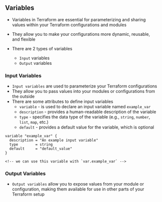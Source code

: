 ## Variables
- Variables in Terraform are essential for parameterizing and sharing values within your Terraform configurations and modules
- They allow you to make your configurations more dynamic, reusable, and flexible

- There are 2 types of variables
    - `Input` variables
    - `Output` variables

### Input Variables
- `Input variables` are used to parameterize your Terraform configurations
- They allow you to pass values into your modules or configurations from the outside
- There are some attributes to define input variables
    - `variable` - is used to declare an input variable named `example_var`
    - `description` - provides a human-readable description of the variable
    - `type` - specifies the data type of the variable (e.g., `string`, `number`, `list`, `map`, etc.)
    - `default` - provides a default value for the variable, which is optional

```hcl
variable "example_var" {
  description = "An example input variable"
  type        = string
  default     = "default_value"
}

<!-- we can use this variable with `var.example_var` -->
```

### Output Variables
- `Output variables` allow you to expose values from your module or configuration, making them available for use in other parts of your Terraform setup
